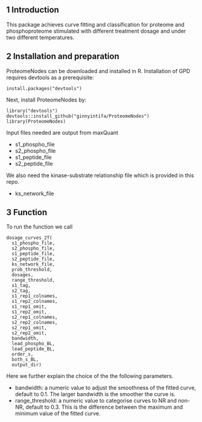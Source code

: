 ## 1 Introduction 
This package achieves curve fitting and classification for proteome and phosphoproteome stimulated with different treatment dosage and under two different temperatures. 

## 2  Installation and preparation 
ProteomeNodes can be downloaded and installed in R. Installation of GPD requires devtools as a prerequisite:

```{r}
install.packages("devtools")
```
Next, install ProteomeNodes by:

```{r}
library("devtools")
devtools::install_github("ginnyintifa/ProteomeNodes")
library(ProteomeNodes)
```
Input files needed are output from maxQuant

* s1_phospho_file
* s2_phospho_file
* s1_peptide_file
* s2_peptide_file


We also need the kinase-substrate relationship file which is provided in this repo. 

* ks_network_file

## 3 Function 
To run the function we call

```{r}
dosage_curves_2T(
  s1_phospho_file,
  s2_phospho_file,
  s1_peptide_file,
  s2_peptide_file,
  ks_network_file,
  prob_threshold,
  dosages,
  range_threshold,
  s1_tag,
  s2_tag,
  s1_rep1_colnames,
  s1_rep2_colnames,
  s1_rep1_omit,
  s1_rep2_omit,
  s2_rep1_colnames,
  s2_rep2_colnames,
  s2_rep1_omit,
  s2_rep2_omit,
  bandwidth,
  lead_phospho_BL,
  lead_peptide_BL,
  order_s,
  both_s_BL,
  output_dir)
```

Here we further explain the choice of the the following parameters.

* bandwidth: a numeric value to adjust the smoothness of the fitted curve, default to 0.1. The larger bandwidth is the smoother the curve is. 
* range_threshold: a numeric value to categorise curves to NR and non-NR, default to 0.3. This is the difference between the maximum and minimum value of the fitted curve. 
 


